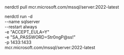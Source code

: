 nerdctl pull mcr.microsoft.com/mssql/server:2022-latest

nerdctl run -d \
  --name sqlserver \
  --restart always \
  -e "ACCEPT_EULA=Y" \
  -e "SA_PASSWORD=Str0ngP@ss!" \
  -p 1433:1433 \
  mcr.microsoft.com/mssql/server:2022-latest
